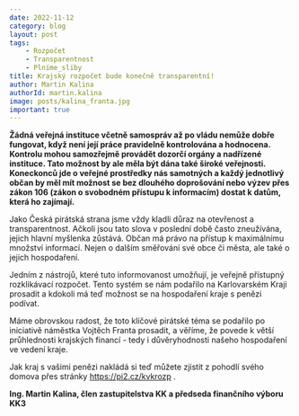 ```yaml
---
date: 2022-11-12
category: blog
layout: post
tags:
    - Rozpočet
    - Transparentnost
    - Plníme_sliby
title: Krajský rozpočet bude konečně transparentní!
author: Martin Kalina
authorId: martin.kalina
image: posts/kalina_franta.jpg
important: true
---
```

**Žádná veřejná instituce včetně samospráv až po vládu nemůže dobře fungovat, když není její práce pravidelně kontrolována a hodnocena. Kontrolu mohou samozřejmě provádět dozorčí orgány a nadřízené instituce. Tato možnost by ale měla být dána také široké veřejnosti. Koneckonců jde o veřejné prostředky nás samotných a každý jednotlivý občan by měl mít možnost se bez dlouhého doprošování nebo výzev přes zákon 106 (zákon o svobodném přístupu k informacím) dostat k datům, která ho zajímají.**

Jako Česká pirátská strana jsme vždy kladli důraz na otevřenost a transparentnost. Ačkoli jsou tato slova v poslední době často zneužívána, jejich hlavní myšlenka zůstává. Občan má právo na přístup k maximálnímu množství informací. Nejen o dalším směřování své obce či města, ale také o jejich hospodaření.

Jedním z nástrojů, které tuto informovanost umožňují, je veřejně přístupný rozklikávací rozpočet. Tento systém se nám podařilo na Karlovarském Kraji prosadit a kdokoli má teď možnost se na hospodaření kraje s penězi podívat.

Máme obrovskou radost, že toto klíčové pirátské téma se podařilo po iniciativě náměstka Vojtěch Franta prosadit, a věříme, že povede k větší průhlednosti krajských financí - tedy i důvěryhodnosti našeho hospodaření ve vedení kraje.

Jak kraj s vašimi penězi nakládá si teď můžete zjistit z pohodlí svého domova přes stránky https://pi2.cz/kvkrozp .

**Ing. Martin Kalina, člen zastupitelstva KK a předseda finančního výboru KK3**
